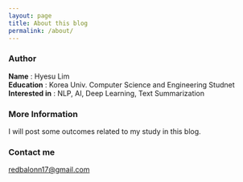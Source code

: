 ```yaml
---
layout: page
title: About this blog
permalink: /about/
---
```


### Author
**Name** : Hyesu Lim<br>
**Education** : Korea Univ. Computer Science and Engineering Studnet<br>
**Interested in** : NLP, AI, Deep Learning, Text Summarization

### More Information

I will post some outcomes related to my study in this blog.

### Contact me

[redbalonn17@gmail.com](mailto:redbalonn17@gmail.com)
